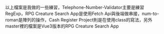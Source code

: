 以上檔案是我做的一些練習，Telephone-Number-Validator主要是練習RegExp，RPG Creature Search App是使用Fetch Api與後端做串接，num-to-roman是陣列的操作，Cash Register Project則是在使用class的寫法，另外master裡的檔案是Vue3版本的RPG Creature Search App
